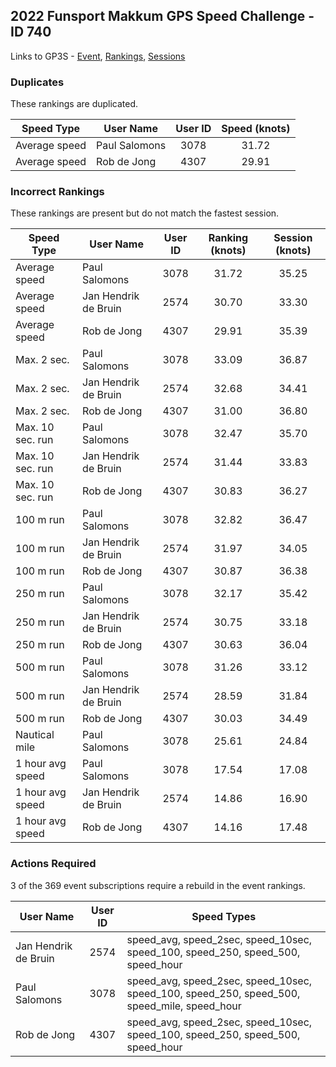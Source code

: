 ## 2022 Funsport Makkum GPS Speed Challenge - ID 740

Links to GP3S - [Event](https://www.gps-speedsurfing.com/default.aspx?mnu=event&val=740), [Rankings](https://www.gps-speedsurfing.com/default.aspx?mnu=eventranking&val=740), [Sessions](https://www.gps-speedsurfing.com/default.aspx?mnu=eventsessions&val=740)

### Duplicates

These rankings are duplicated.

| Speed Type | User Name | User ID | Speed (knots) |
| ---------- | --------- | :-----: | :-----------: |
| Average speed | Paul Salomons | 3078 | 31.72 |
| Average speed | Rob de Jong | 4307 | 29.91 |

### Incorrect Rankings

These rankings are present but do not match the fastest session.

| Speed Type | User Name | User ID | Ranking (knots) | Session (knots) |
| ---------- | --------- | :-----: | :-------------: | :-------------: |
| Average speed | Paul Salomons | 3078 | 31.72 | 35.25 |
| Average speed | Jan Hendrik de Bruin | 2574 | 30.70 | 33.30 |
| Average speed | Rob de Jong | 4307 | 29.91 | 35.39 |
| Max. 2 sec. | Paul Salomons | 3078 | 33.09 | 36.87 |
| Max. 2 sec. | Jan Hendrik de Bruin | 2574 | 32.68 | 34.41 |
| Max. 2 sec. | Rob de Jong | 4307 | 31.00 | 36.80 |
| Max. 10 sec. run | Paul Salomons | 3078 | 32.47 | 35.70 |
| Max. 10 sec. run | Jan Hendrik de Bruin | 2574 | 31.44 | 33.83 |
| Max. 10 sec. run | Rob de Jong | 4307 | 30.83 | 36.27 |
| 100 m run | Paul Salomons | 3078 | 32.82 | 36.47 |
| 100 m run | Jan Hendrik de Bruin | 2574 | 31.97 | 34.05 |
| 100 m run | Rob de Jong | 4307 | 30.87 | 36.38 |
| 250 m run | Paul Salomons | 3078 | 32.17 | 35.42 |
| 250 m run | Jan Hendrik de Bruin | 2574 | 30.75 | 33.18 |
| 250 m run | Rob de Jong | 4307 | 30.63 | 36.04 |
| 500 m run | Paul Salomons | 3078 | 31.26 | 33.12 |
| 500 m run | Jan Hendrik de Bruin | 2574 | 28.59 | 31.84 |
| 500 m run | Rob de Jong | 4307 | 30.03 | 34.49 |
| Nautical mile | Paul Salomons | 3078 | 25.61 | 24.84 |
| 1 hour avg speed | Paul Salomons | 3078 | 17.54 | 17.08 |
| 1 hour avg speed | Jan Hendrik de Bruin | 2574 | 14.86 | 16.90 |
| 1 hour avg speed | Rob de Jong | 4307 | 14.16 | 17.48 |

### Actions Required

3 of the 369 event subscriptions require a rebuild in the event rankings.

| User Name | User ID | Speed Types |
| --------- | :-----: | ----------- |
| Jan Hendrik de Bruin | 2574 | speed_avg, speed_2sec, speed_10sec, speed_100, speed_250, speed_500, speed_hour |
| Paul Salomons | 3078 | speed_avg, speed_2sec, speed_10sec, speed_100, speed_250, speed_500, speed_mile, speed_hour |
| Rob de Jong | 4307 | speed_avg, speed_2sec, speed_10sec, speed_100, speed_250, speed_500, speed_hour |
